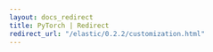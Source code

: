 ```yaml
---
layout: docs_redirect
title: PyTorch | Redirect
redirect_url: "/elastic/0.2.2/customization.html"
---
```

